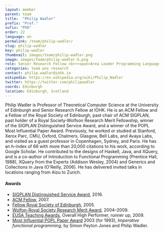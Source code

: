 ```yaml
---
layout: member
parent: team
title:  "Philip Wadler"
prefix: "Prof."
sufix: "PhD"
order: 22
language: en
permalink: /team/philip-wadler/
slug: philip-wadler
key: philip-wadler
thumbnail: images/team/philip-wadler.png
image: images/team/philip-wadler-b.png
role: Senior Research Fellow <br><span>Area Leader Programming Languages</span>
categories: team pos research
contact: philip.wadler@iohk.io
wikipedia: https://en.wikipedia.org/wiki/Philip_Wadler
twitter: https://twitter.com/philipwadler
coords: Edinburgh
location: Edinburgh, Scotland
---
```

Philip Wadler is Professor of Theoretical Computer Science at the University of Edinburgh and Senior Research Fellow at IOHK. He is an ACM Fellow and a Fellow of the Royal Society of Edinburgh, past chair of ACM SIGPLAN, past holder of a Royal Society-Wolfson Research Merit Fellowship, winner of the SIGPLAN Distinguished Service Award, and a winner of the POPL Most Influential Paper Award. Previously, he worked or studied at Stanford, Xerox Parc, CMU, Oxford, Chalmers, Glasgow, Bell Labs, and Avaya Labs, and visited as a guest professor in Copenhagen, Sydney, and Paris. He has an h-index of 66 with more than 20,000 citations to his work, according to Google Scholar. He contributed to the designs of Haskell, Java, and XQuery, and is a co-author of Introduction to Functional Programming (Prentice Hall, 1988), XQuery from the Experts (Addison Wesley, 2004) and Generics and Collections in Java (O'Reilly, 2006). He has delivered invited talks in locations ranging from Aizu to Zurich.

#### Awards

- <a href="http://www.sigplan.org/Awards/Service/">SIGPLAN Distinguished Service Award</a>, 2016.
- <a href="http://fellows.acm.org/">ACM Fellow</a>, 2007.
- <a href="http://www.rse.org.uk/">Fellow Royal Society of Edinburgh</a>, 2005.
- <a href="http://royalsociety.org/grants/schemes/wolfson-research-merit/">Wolfon-Royal Society Research Merit Award</a>, 2004–2009.
- <a href="http://www.eusa.ed.ac.uk/teachingawards/winners0809/">EUSA Teaching Awards</a>, Overall High Performer, runner up, 2009.
- <a href="http://www.acm.org/sigplan/awards.htm">Most Influential POPL  Paper Award</a> 2003 (for 1993), <em>Imperative functional programming</em>, by Simon Peyton Jones and Philip Wadler.
